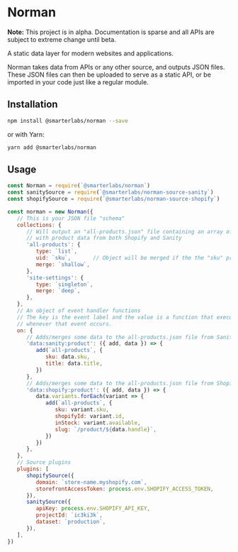 # Norman

**Note:** This project is in alpha. Documentation is sparse and all APIs are subject to extreme change until beta.

A static data layer for modern websites and applications.

Norman takes data from APIs or any other source, and outputs JSON files. These JSON files can then be uploaded to serve as a static API, or be imported in your code just like a regular module.

## Installation

```bash
npm install @smarterlabs/norman --save
```

or with Yarn:

```bash
yarn add @smarterlabs/norman
```

## Usage

```js
const Norman = require(`@smarterlabs/norman`)
const sanitySource = require(`@smarterlabs/norman-source-sanity`)
const shopifySource = require(`@smarterlabs/norman-source-shopify`)

const norman = new Norman({
   // This is your JSON file "schema"
   collections: {
      // Will output an "all-products.json" file containing an array of objects
      // with product data from both Shopify and Sanity
      'all-products': {
         type: `list`,
         uid: `sku`,       // Object will be merged if the the "sku" property is the same
         merge: `shallow`,
      },
      'site-settings': {
         type: `singleton`,
         merge: `deep`,
      },
   },
   // An object of event handler functions
   // The key is the event label and the value is a function that executes
   // whenever that event occurs.
   on: {
      // Adds/merges some data to the all-products.json file from Sanity
      'data:sanity:product': ({ add, data }) => {
         add(`all-products`, {
            sku: data.sku,
            title: data.title,
         })
      },
      // Adds/merges some data to the all-products.json file from Shopify
      'data:shopify:product': ({ add, data }) => {
         data.variants.forEach(variant => {
            add(`all-products`, {
               sku: variant.sku,
               shopifyId: variant.id,
               inStock: variant.available,
               slug: `/product/${data.handle}`,
            })
         })
      },
   },
   // Source plugins
   plugins: [
      shopifySource({
         domain: `store-name.myshopify.com`,
         storefrontAccessToken: process.env.SHOPIFY_ACCESS_TOKEN,
      }),
      sanitySource({
         apiKey: process.env.SHOPIFY_API_KEY,
         projectId: `ic3ki3k`,
         dataset: `production`,
      }),
   ],
})
```